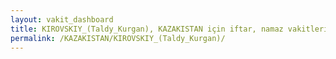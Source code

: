 ```yaml
---
layout: vakit_dashboard
title: KIROVSKIY_(Taldy_Kurgan), KAZAKISTAN için iftar, namaz vakitleri ve hava durumu - ilçe/eyalet seç
permalink: /KAZAKISTAN/KIROVSKIY_(Taldy_Kurgan)/
---
```


<script type="text/javascript">
  var GLOBAL_COUNTRY = 'KAZAKISTAN';
  var GLOBAL_CITY = 'KIROVSKIY_(Taldy_Kurgan)';
  var GLOBAL_STATE = '';
  var lat = 72;
  var lon = 21;
</script>
